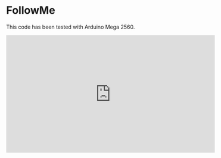 FollowMe
========

This code has been tested with Arduino Mega 2560.

<iframe width="560" height="315" src="http://www.youtube.com/embed/nI2FPjA8l8U" frameborder="0" allowfullscreen></iframe>
